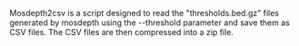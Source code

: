 Mosdepth2csv is a script designed to read the "thresholds.bed.gz" files generated by mosdepth using the --threshold parameter and save them as CSV files. The CSV files are then compressed into a zip file.
